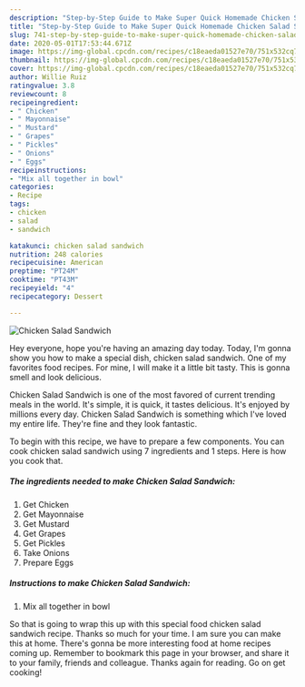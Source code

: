 ```yaml
---
description: "Step-by-Step Guide to Make Super Quick Homemade Chicken Salad Sandwich"
title: "Step-by-Step Guide to Make Super Quick Homemade Chicken Salad Sandwich"
slug: 741-step-by-step-guide-to-make-super-quick-homemade-chicken-salad-sandwich
date: 2020-05-01T17:53:44.671Z
image: https://img-global.cpcdn.com/recipes/c18eaeda01527e70/751x532cq70/chicken-salad-sandwich-recipe-main-photo.jpg
thumbnail: https://img-global.cpcdn.com/recipes/c18eaeda01527e70/751x532cq70/chicken-salad-sandwich-recipe-main-photo.jpg
cover: https://img-global.cpcdn.com/recipes/c18eaeda01527e70/751x532cq70/chicken-salad-sandwich-recipe-main-photo.jpg
author: Willie Ruiz
ratingvalue: 3.8
reviewcount: 8
recipeingredient:
- " Chicken"
- " Mayonnaise"
- " Mustard"
- " Grapes"
- " Pickles"
- " Onions"
- " Eggs"
recipeinstructions:
- "Mix all together in bowl"
categories:
- Recipe
tags:
- chicken
- salad
- sandwich

katakunci: chicken salad sandwich 
nutrition: 248 calories
recipecuisine: American
preptime: "PT24M"
cooktime: "PT43M"
recipeyield: "4"
recipecategory: Dessert

---
```



![Chicken Salad Sandwich](https://img-global.cpcdn.com/recipes/c18eaeda01527e70/751x532cq70/chicken-salad-sandwich-recipe-main-photo.jpg)

Hey everyone, hope you're having an amazing day today. Today, I'm gonna show you how to make a special dish, chicken salad sandwich. One of my favorites food recipes. For mine, I will make it a little bit tasty. This is gonna smell and look delicious.

Chicken Salad Sandwich is one of the most favored of current trending meals in the world. It's simple, it is quick, it tastes delicious. It's enjoyed by millions every day. Chicken Salad Sandwich is something which I've loved my entire life. They're fine and they look fantastic.




To begin with this recipe, we have to prepare a few components. You can cook chicken salad sandwich using 7 ingredients and 1 steps. Here is how you cook that.

<!--inarticleads1-->

##### The ingredients needed to make Chicken Salad Sandwich:

1. Get  Chicken
1. Get  Mayonnaise
1. Get  Mustard
1. Get  Grapes
1. Get  Pickles
1. Take  Onions
1. Prepare  Eggs




<!--inarticleads2-->

##### Instructions to make Chicken Salad Sandwich:

1. Mix all together in bowl




So that is going to wrap this up with this special food chicken salad sandwich recipe. Thanks so much for your time. I am sure you can make this at home. There's gonna be more interesting food at home recipes coming up. Remember to bookmark this page in your browser, and share it to your family, friends and colleague. Thanks again for reading. Go on get cooking!
